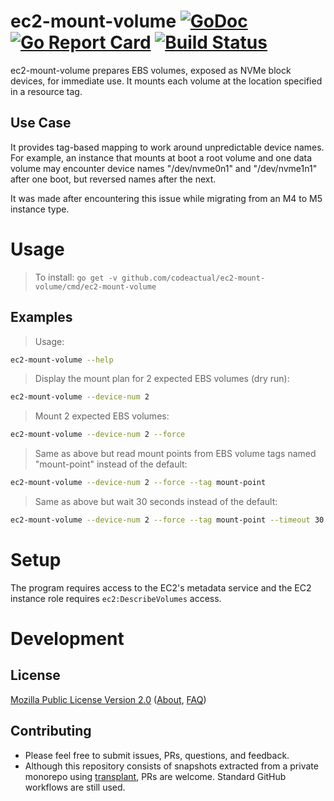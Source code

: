 # ec2-mount-volume [![GoDoc](https://godoc.org/github.com/codeactual/ec2-mount-volume?status.svg)](https://pkg.go.dev/mod/github.com/codeactual/ec2-mount-volume) [![Go Report Card](https://goreportcard.com/badge/github.com/codeactual/ec2-mount-volume)](https://goreportcard.com/report/github.com/codeactual/ec2-mount-volume) [![Build Status](https://travis-ci.org/codeactual/ec2-mount-volume.png)](https://travis-ci.org/codeactual/ec2-mount-volume)

ec2-mount-volume prepares EBS volumes, exposed as NVMe block devices, for immediate use. It mounts each volume at the location specified in a resource tag.

## Use Case

It provides tag-based mapping to work around unpredictable device names. For example, an instance that mounts at boot a root volume and one data volume may encounter device names "/dev/nvme0n1" and "/dev/nvme1n1" after one boot, but reversed names after the next.

It was made after encountering this issue while migrating from an M4 to M5 instance type.

# Usage

> To install: `go get -v github.com/codeactual/ec2-mount-volume/cmd/ec2-mount-volume`

## Examples

> Usage:

```bash
ec2-mount-volume --help
```

> Display the mount plan for 2 expected EBS volumes (dry run):

```bash
ec2-mount-volume --device-num 2
```

> Mount 2 expected EBS volumes:

```bash
ec2-mount-volume --device-num 2 --force
```

> Same as above but read mount points from EBS volume tags named "mount-point" instead of the default:

```bash
ec2-mount-volume --device-num 2 --force --tag mount-point
```

> Same as above but wait 30 seconds instead of the default:

```bash
ec2-mount-volume --device-num 2 --force --tag mount-point --timeout 30
```

# Setup

The program requires access to the EC2's metadata service and the EC2 instance role requires `ec2:DescribeVolumes` access.

# Development

## License

[Mozilla Public License Version 2.0](https://www.mozilla.org/en-US/MPL/2.0/) ([About](https://www.mozilla.org/en-US/MPL/), [FAQ](https://www.mozilla.org/en-US/MPL/2.0/FAQ/))

## Contributing

- Please feel free to submit issues, PRs, questions, and feedback.
- Although this repository consists of snapshots extracted from a private monorepo using [transplant](https://github.com/codeactual/transplant), PRs are welcome. Standard GitHub workflows are still used.
